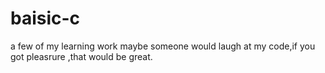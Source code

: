 # baisic-c
a few of my learning work
maybe someone would laugh at my code,if you got pleasrure ,that would be great.
